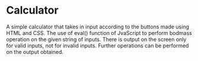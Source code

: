 # Calculator
A simple calculator that takes in input according to the buttons made using HTML and CSS. The use of eval() function of JvaScript to perform bodmass operation on the given string of inputs. There is output on the screen only for valid inputs, not for invalid inputs. Further operations can be performed on the output obtained.
